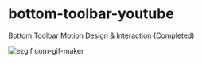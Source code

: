 # bottom-toolbar-youtube

Bottom Toolbar Motion Design &amp; Interaction (Completed)

![ezgif com-gif-maker](https://user-images.githubusercontent.com/97748602/180598682-0fb49160-a2fa-49ae-afdf-d7fc8195a1ab.gif)
